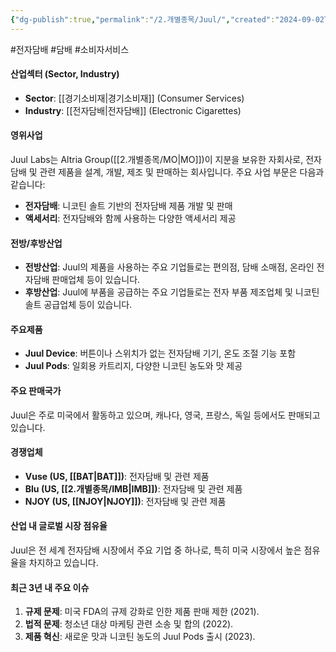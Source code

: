 ```yaml
---
{"dg-publish":true,"permalink":"/2.개별종목/Juul/","created":"2024-09-02T12:24:13.616+09:00","updated":"2025-06-03T20:05:59.691+09:00"}
---
```


#전자담배 #담배 #소비자서비스 

#### 산업섹터 (Sector, Industry)

- **Sector**: [[경기소비재\|경기소비재]] (Consumer Services)
- **Industry**: [[전자담배\|전자담배]] (Electronic Cigarettes)

#### 영위사업

Juul Labs는 Altria Group([[2.개별종목/MO\|MO]])이 지분을 보유한 자회사로, 전자담배 및 관련 제품을 설계, 개발, 제조 및 판매하는 회사입니다. 주요 사업 부문은 다음과 같습니다: 

- **전자담배**: 니코틴 솔트 기반의 전자담배 제품 개발 및 판매
- **액세서리**: 전자담배와 함께 사용하는 다양한 액세서리 제공

#### 전방/후방산업

- **전방산업**: Juul의 제품을 사용하는 주요 기업들로는 편의점, 담배 소매점, 온라인 전자담배 판매업체 등이 있습니다.
- **후방산업**: Juul에 부품을 공급하는 주요 기업들로는 전자 부품 제조업체 및 니코틴 솔트 공급업체 등이 있습니다.

#### 주요제품

- **Juul Device**: 버튼이나 스위치가 없는 전자담배 기기, 온도 조절 기능 포함
- **Juul Pods**: 일회용 카트리지, 다양한 니코틴 농도와 맛 제공

#### 주요 판매국가

Juul은 주로 미국에서 활동하고 있으며, 캐나다, 영국, 프랑스, 독일 등에서도 판매되고 있습니다.

#### 경쟁업체

- **Vuse (US, [[BAT\|BAT]])**: 전자담배 및 관련 제품
- **Blu (US, [[2.개별종목/IMB\|IMB]])**: 전자담배 및 관련 제품
- **NJOY (US, [[NJOY\|NJOY]])**: 전자담배 및 관련 제품

#### 산업 내 글로벌 시장 점유율

Juul은 전 세계 전자담배 시장에서 주요 기업 중 하나로, 특히 미국 시장에서 높은 점유율을 차지하고 있습니다.

#### 최근 3년 내 주요 이슈

1. **규제 문제**: 미국 FDA의 규제 강화로 인한 제품 판매 제한 (2021).
2. **법적 문제**: 청소년 대상 마케팅 관련 소송 및 합의 (2022).
3. **제품 혁신**: 새로운 맛과 니코틴 농도의 Juul Pods 출시 (2023).
